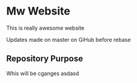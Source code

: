# Mw Website

This is really awesome website

Updates made on master on GiHub before rebase


## Repository Purpose

Whis will be cganges
asdasd






